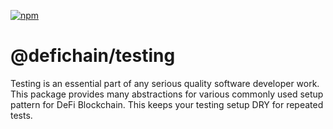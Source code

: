 [![npm](https://img.shields.io/npm/v/@defichain/testing)](https://www.npmjs.com/package/@defichain/testing/v/latest)

# @defichain/testing

Testing is an essential part of any serious quality software developer work. This package provides many abstractions for
various commonly used setup pattern for DeFi Blockchain. This keeps your testing setup DRY for repeated tests.
